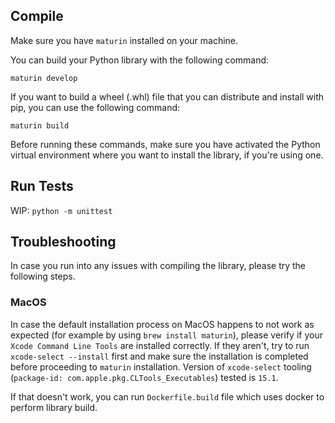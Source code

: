 ## Compile

Make sure you have `maturin` installed on your machine.

You can build your Python library with the following command:

`maturin develop`

If you want to build a wheel (.whl) file that you can distribute and install with pip, you can use the following command:

`maturin build`

Before running these commands, make sure you have activated the Python virtual environment where you want to install the library, if you're using one.

## Run Tests

WIP: `python -m unittest`

## Troubleshooting

In case you run into any issues with compiling the library, please try the following steps.

### MacOS

In case the default installation process on MacOS happens to not work as expected (for example by using `brew install maturin`), please verify if your `Xcode Command Line Tools` are installed correctly. If they aren't, try to run `xcode-select --install` first and make sure the installation is completed before proceeding to `maturin` installation.
Version of `xcode-select` tooling (`package-id: com.apple.pkg.CLTools_Executables`) tested is `15.1`.

If that doesn't work, you can run `Dockerfile.build` file which uses docker to perform library build.
